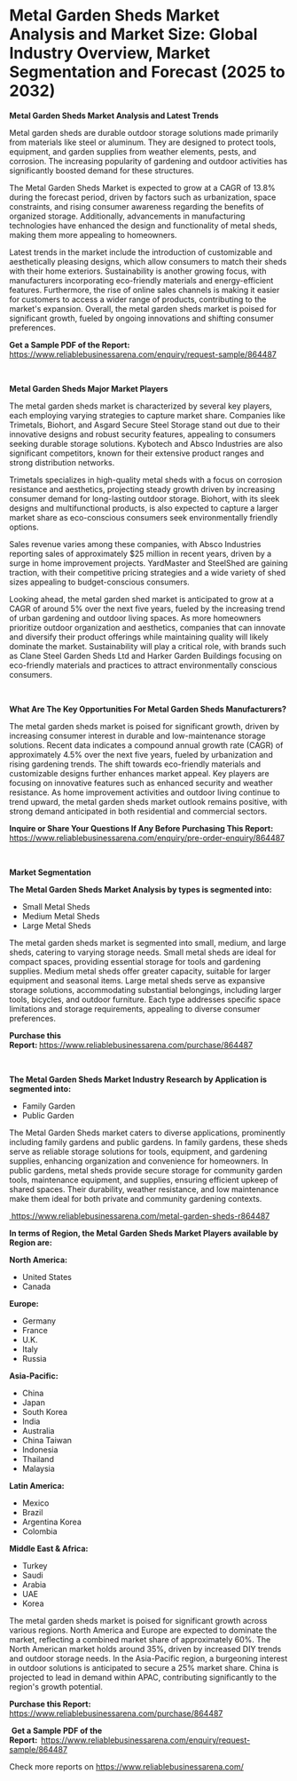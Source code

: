 <p><h1>Metal Garden Sheds Market Analysis and Market Size: Global Industry Overview, Market Segmentation and Forecast (2025 to 2032)</h1></p><p><strong>Metal Garden Sheds Market Analysis and Latest Trends</strong></p>
<p><p>Metal garden sheds are durable outdoor storage solutions made primarily from materials like steel or aluminum. They are designed to protect tools, equipment, and garden supplies from weather elements, pests, and corrosion. The increasing popularity of gardening and outdoor activities has significantly boosted demand for these structures. </p><p>The Metal Garden Sheds Market is expected to grow at a CAGR of 13.8% during the forecast period, driven by factors such as urbanization, space constraints, and rising consumer awareness regarding the benefits of organized storage. Additionally, advancements in manufacturing technologies have enhanced the design and functionality of metal sheds, making them more appealing to homeowners. </p><p>Latest trends in the market include the introduction of customizable and aesthetically pleasing designs, which allow consumers to match their sheds with their home exteriors. Sustainability is another growing focus, with manufacturers incorporating eco-friendly materials and energy-efficient features. Furthermore, the rise of online sales channels is making it easier for customers to access a wider range of products, contributing to the market's expansion. Overall, the metal garden sheds market is poised for significant growth, fueled by ongoing innovations and shifting consumer preferences.</p></p>
<p><strong>Get a Sample PDF of the Report:&nbsp;</strong> <a href="https://www.reliablebusinessarena.com/enquiry/request-sample/864487?utm_campaign=3534&utm_medium=2&utm_source=Github&utm_content=ia&utm_term=05042025&utm_id=metal-garden-sheds">https://www.reliablebusinessarena.com/enquiry/request-sample/864487</a></p>
<p>&nbsp;</p>
<p><strong>Metal Garden Sheds Major Market Players</strong></p>
<p><p>The metal garden sheds market is characterized by several key players, each employing varying strategies to capture market share. Companies like Trimetals, Biohort, and Asgard Secure Steel Storage stand out due to their innovative designs and robust security features, appealing to consumers seeking durable storage solutions. Kybotech and Absco Industries are also significant competitors, known for their extensive product ranges and strong distribution networks.</p><p>Trimetals specializes in high-quality metal sheds with a focus on corrosion resistance and aesthetics, projecting steady growth driven by increasing consumer demand for long-lasting outdoor storage. Biohort, with its sleek designs and multifunctional products, is also expected to capture a larger market share as eco-conscious consumers seek environmentally friendly options. </p><p>Sales revenue varies among these companies, with Absco Industries reporting sales of approximately $25 million in recent years, driven by a surge in home improvement projects. YardMaster and SteelShed are gaining traction, with their competitive pricing strategies and a wide variety of shed sizes appealing to budget-conscious consumers.</p><p>Looking ahead, the metal garden shed market is anticipated to grow at a CAGR of around 5% over the next five years, fueled by the increasing trend of urban gardening and outdoor living spaces. As more homeowners prioritize outdoor organization and aesthetics, companies that can innovate and diversify their product offerings while maintaining quality will likely dominate the market. Sustainability will play a critical role, with brands such as Clane Steel Garden Sheds Ltd and Harker Garden Buildings focusing on eco-friendly materials and practices to attract environmentally conscious consumers.</p></p>
<p>&nbsp;</p>
<p><strong>What Are The Key Opportunities For Metal Garden Sheds Manufacturers?</strong></p>
<p><p>The metal garden sheds market is poised for significant growth, driven by increasing consumer interest in durable and low-maintenance storage solutions. Recent data indicates a compound annual growth rate (CAGR) of approximately 4.5% over the next five years, fueled by urbanization and rising gardening trends. The shift towards eco-friendly materials and customizable designs further enhances market appeal. Key players are focusing on innovative features such as enhanced security and weather resistance. As home improvement activities and outdoor living continue to trend upward, the metal garden sheds market outlook remains positive, with strong demand anticipated in both residential and commercial sectors.</p></p>
<p><strong>Inquire or Share Your Questions If Any Before Purchasing This Report:</strong> <a href="https://www.reliablebusinessarena.com/enquiry/pre-order-enquiry/864487?utm_campaign=3534&utm_medium=2&utm_source=Github&utm_content=ia&utm_term=05042025&utm_id=metal-garden-sheds">https://www.reliablebusinessarena.com/enquiry/pre-order-enquiry/864487</a></p>
<p>&nbsp;</p>
<p><strong>Market Segmentation</strong></p>
<p><strong>The Metal Garden Sheds Market Analysis by types is segmented into:</strong></p>
<p><ul><li>Small Metal Sheds</li><li>Medium Metal Sheds</li><li>Large Metal Sheds</li></ul></p>
<p><p>The metal garden sheds market is segmented into small, medium, and large sheds, catering to varying storage needs. Small metal sheds are ideal for compact spaces, providing essential storage for tools and gardening supplies. Medium metal sheds offer greater capacity, suitable for larger equipment and seasonal items. Large metal sheds serve as expansive storage solutions, accommodating substantial belongings, including larger tools, bicycles, and outdoor furniture. Each type addresses specific space limitations and storage requirements, appealing to diverse consumer preferences.</p></p>
<p><strong>Purchase this Report:&nbsp;</strong><a href="https://www.reliablebusinessarena.com/purchase/864487?utm_campaign=3534&utm_medium=2&utm_source=Github&utm_content=ia&utm_term=05042025&utm_id=metal-garden-sheds">https://www.reliablebusinessarena.com/purchase/864487</a></p>
<p>&nbsp;</p>
<p><strong>The Metal Garden Sheds Market Industry Research by Application is segmented into:</strong></p>
<p><ul><li>Family Garden</li><li>Public Garden</li></ul></p>
<p><p>The Metal Garden Sheds market caters to diverse applications, prominently including family gardens and public gardens. In family gardens, these sheds serve as reliable storage solutions for tools, equipment, and gardening supplies, enhancing organization and convenience for homeowners. In public gardens, metal sheds provide secure storage for community garden tools, maintenance equipment, and supplies, ensuring efficient upkeep of shared spaces. Their durability, weather resistance, and low maintenance make them ideal for both private and community gardening contexts.</p></p>
<p><a href="https://www.reliablebusinessarena.com/metal-garden-sheds-r864487?utm_campaign=3534&utm_medium=2&utm_source=Github&utm_content=ia&utm_term=05042025&utm_id=metal-garden-sheds">&nbsp;https://www.reliablebusinessarena.com/metal-garden-sheds-r864487</a></p>
<p><strong>In terms of Region, the Metal Garden Sheds Market Players available by Region are:</strong></p>
<p>
    <p> <strong> North America: </strong>
        <ul>
            <li>United States</li>
            <li>Canada</li>
        </ul>
        </p> 
    <p> <strong> Europe: </strong>
        <ul>
            <li>Germany</li>
            <li>France</li>
            <li>U.K.</li>
            <li>Italy</li>
            <li>Russia</li>
        </ul>
        </p> 
    <p> <strong> Asia-Pacific: </strong>
        <ul>
            <li>China</li>
            <li>Japan</li>
            <li>South Korea</li>
            <li>India</li>
            <li>Australia</li>
            <li>China Taiwan</li>
            <li>Indonesia</li>
            <li>Thailand</li>
            <li>Malaysia</li>
        </ul>
        </p> 
    <p> <strong> Latin America: </strong>
        <ul>
            <li>Mexico</li>
            <li>Brazil</li>
            <li>Argentina Korea</li>
            <li>Colombia</li>
        </ul>
        </p> 
    <p> <strong> Middle East & Africa: </strong>
        <ul>
            <li>Turkey</li>
            <li>Saudi</li>
            <li>Arabia</li>
            <li>UAE</li>
            <li>Korea</li>
        </ul>
    </p>
    </p>
<p><p>The metal garden sheds market is poised for significant growth across various regions. North America and Europe are expected to dominate the market, reflecting a combined market share of approximately 60%. The North American market holds around 35%, driven by increased DIY trends and outdoor storage needs. In the Asia-Pacific region, a burgeoning interest in outdoor solutions is anticipated to secure a 25% market share. China is projected to lead in demand within APAC, contributing significantly to the region's growth potential.</p></p>
<p><strong>Purchase this Report: </strong><a href="https://www.reliablebusinessarena.com/purchase/864487?utm_campaign=3534&utm_medium=2&utm_source=Github&utm_content=ia&utm_term=05042025&utm_id=metal-garden-sheds">https://www.reliablebusinessarena.com/purchase/864487</a></p>
<p>&nbsp;<strong>Get a Sample PDF of the Report:&nbsp;&nbsp;</strong><a href="https://www.reliablebusinessarena.com/enquiry/request-sample/864487?utm_campaign=3534&utm_medium=2&utm_source=Github&utm_content=ia&utm_term=05042025&utm_id=metal-garden-sheds">https://www.reliablebusinessarena.com/enquiry/request-sample/864487</a></p>
<p><strong></strong></p>
<p>Check more reports on <a href="https://www.reliablebusinessarena.com/?utm_campaign=3534&utm_medium=2&utm_source=Github&utm_content=ia&utm_term=05042025&utm_id=metal-garden-sheds">https://www.reliablebusinessarena.com/</a></p>